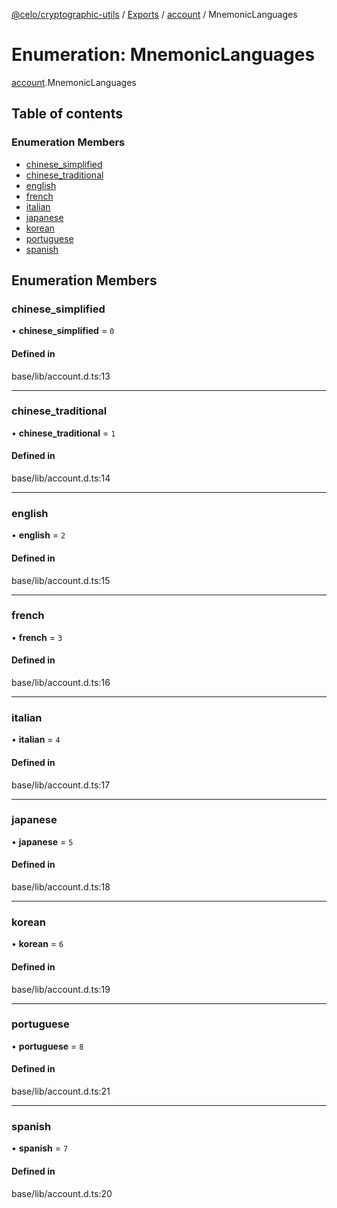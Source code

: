 [@celo/cryptographic-utils](../README.md) / [Exports](../modules.md) / [account](../modules/account.md) / MnemonicLanguages

# Enumeration: MnemonicLanguages

[account](../modules/account.md).MnemonicLanguages

## Table of contents

### Enumeration Members

- [chinese\_simplified](account.MnemonicLanguages.md#chinese_simplified)
- [chinese\_traditional](account.MnemonicLanguages.md#chinese_traditional)
- [english](account.MnemonicLanguages.md#english)
- [french](account.MnemonicLanguages.md#french)
- [italian](account.MnemonicLanguages.md#italian)
- [japanese](account.MnemonicLanguages.md#japanese)
- [korean](account.MnemonicLanguages.md#korean)
- [portuguese](account.MnemonicLanguages.md#portuguese)
- [spanish](account.MnemonicLanguages.md#spanish)

## Enumeration Members

### chinese\_simplified

• **chinese\_simplified** = ``0``

#### Defined in

base/lib/account.d.ts:13

___

### chinese\_traditional

• **chinese\_traditional** = ``1``

#### Defined in

base/lib/account.d.ts:14

___

### english

• **english** = ``2``

#### Defined in

base/lib/account.d.ts:15

___

### french

• **french** = ``3``

#### Defined in

base/lib/account.d.ts:16

___

### italian

• **italian** = ``4``

#### Defined in

base/lib/account.d.ts:17

___

### japanese

• **japanese** = ``5``

#### Defined in

base/lib/account.d.ts:18

___

### korean

• **korean** = ``6``

#### Defined in

base/lib/account.d.ts:19

___

### portuguese

• **portuguese** = ``8``

#### Defined in

base/lib/account.d.ts:21

___

### spanish

• **spanish** = ``7``

#### Defined in

base/lib/account.d.ts:20
